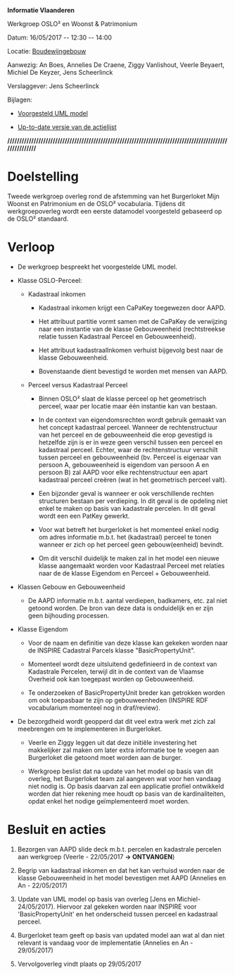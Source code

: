 **Informatie Vlaanderen**

Werkgroep OSLO² en Woonst & Patrimonium

Datum: 16/05/2017 -- 12:30 -- 14:00

Locatie: [Boudewijngebouw](https://www.google.be/maps/place/Boudewijngebouw/@50.8567731,4.3526172,17z/data=!3m1!4b1!4m5!3m4!1s0x47c3c38369503633:0xe176454918e1b130!8m2!3d50.8567731!4d4.3548059?hl=nl)

Aanwezig: An Boes, Annelies De Craene, Ziggy Vanlishout, Veerle Beyaert,
Michiel De Keyzer, Jens Scheerlinck

Verslaggever: Jens Scheerlinck

Bijlagen:

-   [Voorgesteld UML model](https://drive.google.com/open?id=0B3DdQTFc4B-VQ2RzbVdoeGRtNzg)

-   [Up-to-date versie van de actielijst](https://drive.google.com/open?id=1624NydQvWlE114CikxsL4ZR-ZhNqKBFtaRIcVoOeMBM)

**////////////////////////////////////////////////////////////////////////////////////////////////////////**

Doelstelling
============

Tweede werkgroep overleg rond de afstemming van het Burgerloket Mijn
Woonst en Patrimonium en de OSLO² vocabularia. Tijdens dit
werkgroepoverleg wordt een eerste datamodel voorgesteld gebaseerd op de
OSLO² standaard.

Verloop
=======

-   De werkgroep bespreekt het voorgestelde UML model.

-   Klasse OSLO-Perceel:

    -   Kadastraal inkomen

        -   Kadastraal inkomen krijgt een CaPaKey toegewezen door AAPD.

        -   Het attribuut partitie vormt samen met de CaPaKey de verwijzing naar een instantie van de klasse Gebouweenheid (rechtstreekse relatie tussen Kadastraal Perceel en Gebouweenheid).

        -   Het attribuut kadastraalInkomen verhuist bijgevolg best naar de klasse Gebouweenheid.

        -   Bovenstaande dient bevestigd te worden met mensen van AAPD.

    -   Perceel versus Kadastraal Perceel

        -   Binnen OSLO² slaat de klasse perceel op het geometrisch perceel, waar per locatie maar één instantie kan van bestaan.

        -   In de context van eigendomsrechten wordt gebruik gemaakt van het concept kadastraal perceel. Wanneer de rechtenstructuur van het perceel en de gebouweenheid die erop gevestigd is hetzelfde zijn is er in weze geen verschil tussen een perceel en kadastraal perceel. Echter, waar de rechtenstructuur verschilt tussen perceel en gebouweenheid (bv. Perceel is eigenaar van persoon A, gebouweenheid is eigendom van persoon A en persoon B) zal AAPD voor elke rechtenstructuur een apart kadastraal perceel creëren (wat in het geometrisch perceel valt).

        -   Een bijzonder geval is wanneer er ook verschillende rechten structuren bestaan per verdieping. In dit geval is de opdeling niet enkel te maken op basis van kadastrale percelen. In dit geval wordt een een PatKey gewerkt.

        -   Voor wat betreft het burgerloket is het momenteel enkel nodig om adres informatie m.b.t. het (kadastraal) perceel te tonen wanneer er zich op het perceel geen gebouw(eenheid) bevindt.

        -   Om dit verschil duidelijk te maken zal in het model een nieuwe klasse aangemaakt worden voor Kadastraal Perceel met relaties naar de de klasse Eigendom en Perceel + Gebouweenheid.

-   Klassen Gebouw en Gebouweenheid

    -   De AAPD informatie m.b.t. aantal verdiepen, badkamers, etc. zal niet getoond worden. De bron van deze data is onduidelijk en er zijn geen bijhouding processen.

-   Klasse Eigendom

    -   Voor de naam en definitie van deze klasse kan gekeken worden naar de INSPIRE Cadastral Parcels klasse \"BasicPropertyUnit\".

    -   Momenteel wordt deze uitsluitend gedefinieerd in de context van Kadastrale Percelen, terwijl dit in de context van de Vlaamse Overheid ook kan toegepast worden op Gebouweenheid.

    -   Te onderzoeken of BasicPropertyUnit breder kan getrokken worden om ook toepasbaar te zijn op gebouweenheden (INSPIRE RDF vocabularium momenteel nog in draf/review).

-   De bezorgdheid wordt geopperd dat dit veel extra werk met zich zal meebrengen om te implementeren in Burgerloket.

    -   Veerle en Ziggy leggen uit dat deze initiële investering het makkelijker zal maken om later extra informatie toe te voegen aan Burgerloket die getoond moet worden aan de burger.

    -   Werkgroep beslist dat na update van het model op basis van dit overleg, het Burgerloket team zal aangeven wat voor hen vandaag niet nodig is. Op basis daarvan zal een applicatie profiel ontwikkeld worden dat hier rekening mee houdt op basis van de kardinaliteiten, opdat enkel het nodige geïmplementeerd moet worden.

Besluit en acties
=================

1.  Bezorgen van AAPD slide deck m.b.t. percelen en kadastrale percelen aan werkgroep (Veerle - 22/05/2017 **-\> ONTVANGEN**)

2.  Begrip van kadastraal inkomen en dat het kan verhuisd worden naar de klasse Gebouweenheid in het model bevestigen met AAPD (Annelies en An - 22/05/2017)

3.  Update van UML model op basis van overleg \[Jens en Michiel- 24/05/2017). Hiervoor zal gekeken worden naar INSPIRE voor \'BasicPropertyUnit\' en het onderscheid tussen perceel en kadastraal perceel.

4.  Burgerloket team geeft op basis van updated model aan wat al dan niet relevant is vandaag voor de implementatie (Annelies en An - 29/05/2017)

5.  Vervolgoverleg vindt plaats op 29/05/2017
